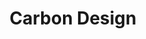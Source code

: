 ---
blog: https://medium.com/carbondesign
codehost: https://github.com/carbon-design-system/carbon
logohandle: carbondesignsystem
sort: carbondesignsystem
title: Carbon Design
twitter: https://x.com/_carbondesign
website: https://carbondesignsystem.com/
---